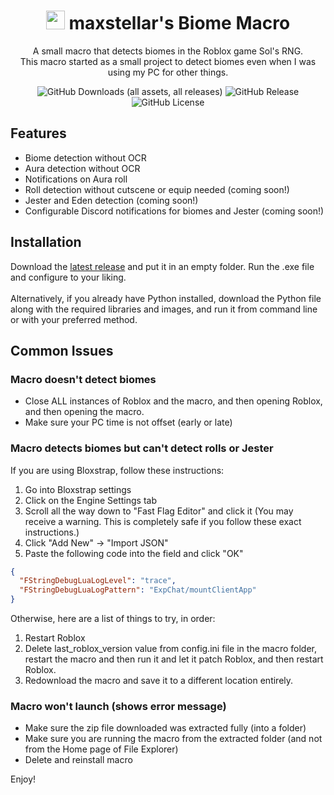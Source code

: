 <div align="center" style="text-align: center;">
<h1><img src="icon.ico" height="30px">  maxstellar's Biome Macro</h1>
<p> A small macro that detects biomes in the Roblox game Sol's RNG.<br>This macro started as a small project to detect biomes even when I was using my PC for other things.</p>

![GitHub Downloads (all assets, all releases)](https://img.shields.io/github/downloads/maxstellar/maxstellar-Biome-Macro/total)
![GitHub Release](https://img.shields.io/github/v/release/maxstellar/maxstellar-Biome-Macro)
![GitHub License](https://img.shields.io/github/license/maxstellar/maxstellar-Biome-Macro)
</div>

## Features
- Biome detection without OCR
- Aura detection without OCR
- Notifications on Aura roll
- Roll detection without cutscene or equip needed (coming soon!)
- Jester and Eden detection (coming soon!)
- Configurable Discord notifications for biomes and Jester (coming soon!)

## Installation
Download the [latest release](https://github.com/maxstellar/maxstellar-Biome-Macro/releases/latest) and put it in an empty folder. Run the .exe file and configure to your liking.<br><br>
Alternatively, if you already have Python installed, download the Python file along with the required libraries and images, and run it from command line or with your preferred method.

## Common Issues
### Macro doesn't detect biomes
- Close ALL instances of Roblox and the macro, and then opening Roblox, and then opening the macro.
- Make sure your PC time is not offset (early or late)

### Macro detects biomes but can't detect rolls or Jester
If you are using Bloxstrap, follow these instructions:
1. Go into Bloxstrap settings
2. Click on the Engine Settings tab
3. Scroll all the way down to "Fast Flag Editor" and click it (You may receive a warning. This is completely safe if you follow these exact instructions.)
4. Click "Add New" -> "Import JSON"
5. Paste the following code into the field and click "OK"

```json
{
  "FStringDebugLuaLogLevel": "trace",
  "FStringDebugLuaLogPattern": "ExpChat/mountClientApp"
}
```

Otherwise, here are a list of things to try, in order:
1. Restart Roblox
2. Delete last_roblox_version value from config.ini file in the macro folder, restart the macro and then run it and let it patch Roblox, and then restart Roblox.
3. Redownload the macro and save it to a different location entirely.

### Macro won't launch (shows error message)
- Make sure the zip file downloaded was extracted fully (into a folder)
- Make sure you are running the macro from the extracted folder (and not from the Home page of File Explorer)
- Delete and reinstall macro

Enjoy!
